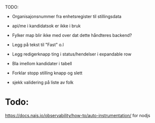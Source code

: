 TODO:

- Organisajonsnummer fra enhetsregister til stillingsdata

- api/me i kandidatsok er ikke i bruk
- Fylker map blir ikke med over dat dette håndteres backend?

- Legg på tekst til "Fast" o.l
- Legg redigerknapp ting i status/hendelser i expandable row

- Bla imellom kandidater i tabell

- Forklar stopp stilling knapp og slett

- sjekk validering på liste av folk

# Todo:

https://docs.nais.io/observability/how-to/auto-instrumentation/ for nodjs
